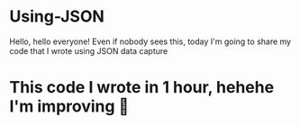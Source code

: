 # Using-JSON
Hello, hello everyone! Even if nobody sees this, today I'm going to share my code that I wrote using JSON data capture


# This code I wrote in 1 hour, hehehe I'm improving 👀
